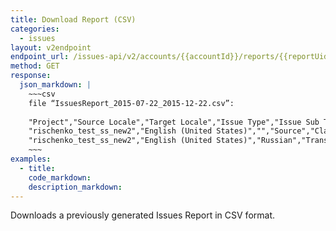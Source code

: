 ```yaml
---
title: Download Report (CSV)
categories:
  - issues
layout: v2endpoint
endpoint_url: /issues-api/v2/accounts/{{accountId}}/reports/{{reportUid}}
method: GET
response:
  json_markdown: |
    ~~~csv
    file “IssuesReport_2015-07-22_2015-12-22.csv”:
    
    "Project","Source Locale","Target Locale","Issue Type","Issue Sub Type","Open","Closed"
    "rischenko_test_ss_new2","English (United States)","","Source","Clarification","8","3"
    "rischenko_test_ss_new2","English (United States)","Russian","Translation","Doesn't Fit Space","2","0"
    ~~~
examples:
  - title:
    code_markdown:
    description_markdown:
---
```


Downloads a previously generated Issues Report in CSV format.